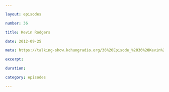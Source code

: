 ```yaml
---

layout: episodes

number: 36

title: Kevin Rodgers

date: 2012-09-25

meta: https://talking-show.kchungradio.org/36%20Episode_%2036%20Kevin%20Rodgers.mp3

excerpt: 

duration: 

category: episodes

---
```


